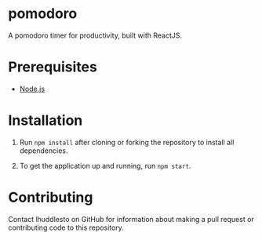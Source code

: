 # pomodoro
A pomodoro timer for productivity, built with ReactJS.

# Prerequisites
* [Node.js](https://nodejs.org/en/download/)

# Installation

1. Run `npm install` after cloning or forking the repository to install all dependencies.

2. To get the application up and running, run `npm start`.

# Contributing

Contact lhuddlesto on GitHub for information about making a pull request or contributing code to this repository.
